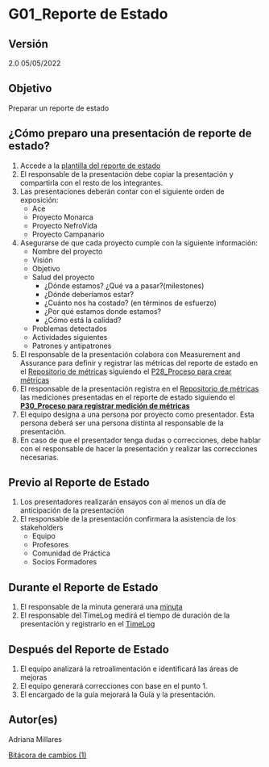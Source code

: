 # G01_Reporte de Estado

## **Versión**

2.0 05/05/2022

## **Objetivo**

Preparar un reporte de estado

## **¿Cómo preparo una presentación de reporte de estado?**

1. Accede a la [plantilla del reporte de estado](https://www.canva.com/design/DAE8fep7aag/1YAoE1sKK8AOKJnLCJ47nQ/view?utm_content=DAE8fep7aag&utm_campaign=designshare&utm_medium=link2&utm_source=sharebutton)
2. El responsable de la presentación debe copiar la presentación y compartirla con el resto de los integrantes.
3. Las presentaciones deberán contar con el siguiente orden de exposición:
    - Ace
    - Proyecto Monarca
    - Proyecto NefroVida
    - Proyecto Campanario
4. Asegurarse de que cada proyecto cumple con la siguiente información:
    - Nombre del proyecto
    - Visión
    - Objetivo
    - Salud del proyecto
        - ¿Dónde estamos? ¿Qué va a pasar?(milestones)
        - ¿Dónde deberíamos estar?
        - ¿Cuánto nos ha costado? (en términos de esfuerzo)
        - ¿Por qué estamos donde estamos?
        - ¿Cómo está la calidad?
    - Problemas detectados
    - Actividades siguientes
    - Patrones y antipatrones
5. El responsable de la presentación colabora con Measurement and Assurance para definir y  registrar las métricas del reporte de estado en el [Repositorio de métricas](../../Repositorio%20de%20me%CC%81tricas%20a5949ddaac054f92bc72fbb179820242.md) siguiendo el [P28_Proceso para crear métricas](../Procesos%20bc1b4b9263a749d49f2c809adfd71359/P28_Proceso%20para%20crear%20me%CC%81tricas%2042dbab27f9954ea6a9c795b460e486c0.md) 
6. El responsable de la presentación registra en el [Repositorio de métricas](../../Repositorio%20de%20me%CC%81tricas%20a5949ddaac054f92bc72fbb179820242.md) las mediciones presentadas en el reporte de estado siguiendo el [**P30_Proceso para registrar medición de métricas**](../Procesos%20bc1b4b9263a749d49f2c809adfd71359/P30_Proceso%20para%20registrar%20medicio%CC%81n%20de%20me%CC%81tricas%209fd6387eed6245e6a378148851a19daa.md)
7. El equipo designa a una persona por proyecto como presentador. Esta persona deberá ser una persona distinta al responsable de la presentación.
8. En caso de que el presentador tenga dudas o correcciones, debe hablar con el responsable de hacer la presentación y realizar las correcciones necesarias.

## **Previo al Reporte de Estado**

1. Los presentadores realizarán ensayos con al menos un día de anticipación de la presentación
2. El responsable de la presentación confirmara la asistencia de los stakeholders
    - Equipo
    - Profesores
    - Comunidad de Práctica
    - Socios Formadores

## **Durante el Reporte de Estado**

1. El responsable de la minuta generará una [minuta](https://github.com/Ace-Software-Development/Manual-de-Operaciones/blob/main/docs/Plantillas/PL01_Minutas.md)
2. El responsable del TimeLog medirá el tiempo de duración de la presentación y registrarlo en el [TimeLog](../../../ACE%20151ba79d118c41efbefe7e3b6a8369a6.md)

## **Después del Reporte de Estado**

1. El equipo analizará la retroalimentación e identificará las áreas de mejoras
2. El equipo generará correcciones con base en el punto 1.
3. El encargado de la guía mejorará la Guía y la presentación.

## **Autor(es)**

Adriana Millares

[Bitácora de cambios (1)](G01_Reporte%20de%20Estado%20e737cc2447ea4cd283d7f7b4f3e4ea29/Bita%CC%81cora%20de%20cambios%20(1)%20457797a5f28a4886a46cc73dfda044ef.csv)